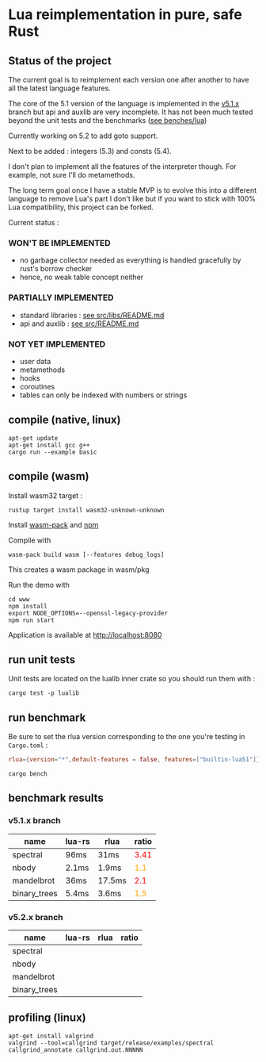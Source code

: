 # Lua reimplementation in pure, safe Rust

## Status of the project

The current goal is to reimplement each version one after another to have all the latest language features.

The core of the 5.1 version of the language is implemented in the [v5.1.x](https://github.com/jice-nospam/lua-rs/tree/v5.1.x) branch but api and auxlib are very incomplete.
It has not been much tested beyond the unit tests and the benchmarks ([see benches/lua](benches/lua))

Currently working on 5.2 to add goto support.

Next to be added : integers (5.3) and consts (5.4).

I don't plan to implement all the features of the interpreter though. For example, not sure I'll do metamethods.

The long term goal once I have a stable MVP is to evolve this into a different language to remove Lua's part I don't like but if you want to stick with 100% Lua compatibility, this project can be forked.

Current status :

### WON'T BE IMPLEMENTED

- no garbage collector needed as everything is handled gracefully by rust's borrow checker
- hence, no weak table concept neither

### PARTIALLY IMPLEMENTED

- standard libraries : [see src/libs/README.md](src/libs/README.md)
- api and auxlib : [see src/README.md](src/README.md)

### NOT YET IMPLEMENTED

- user data
- metamethods
- hooks
- coroutines
- tables can only be indexed with numbers or strings

## compile (native, linux)

```shell
apt-get update
apt-get install gcc g++
cargo run --example basic
```

## compile (wasm)

Install wasm32 target :

```shell
rustup target install wasm32-unknown-unknown
```

Install [wasm-pack](https://rustwasm.github.io/wasm-pack/installer/)
and [npm](https://nodejs.org/en/download)

Compile with

```shell
wasm-pack build wasm [--features debug_logs]
```

This creates a wasm package in wasm/pkg

Run the demo with

```shell
cd www
npm install
export NODE_OPTIONS=--openssl-legacy-provider
npm run start
```

Application is available at <http://localhost:8080>

## run unit tests

Unit tests are located on the lualib inner crate so you should run them with :

```shell
cargo test -p lualib
```

## run benchmark

Be sure to set the rlua version corresponding to the one you're testing in `Cargo.toml` :

```toml
rlua={version="*",default-features = false, features=["builtin-lua51"]}
```

`cargo bench`

## benchmark results

### v5.1.x branch

| name | lua-rs | rlua | ratio |
|------|--------|------|-------|
| spectral | 96ms | 31ms | <span style="color:red">3.41</span> |
| nbody | 2.1ms | 1.9ms | <span style="color:orange">1.1</span> |
| mandelbrot | 36ms | 17.5ms | <span style="color:red">2.1</span> |
| binary_trees | 5.4ms | 3.6ms | <span style="color:orange">1.5</span> |

### v5.2.x branch

| name | lua-rs | rlua | ratio |
|------|--------|------|-------|
| spectral |  |  |  |
| nbody |  |  |  |
| mandelbrot |  |  |  |
| binary_trees |  |  |  |

## profiling (linux)

```shell
apt-get install valgrind
valgrind --tool=callgrind target/release/examples/spectral
callgrind_annotate callgrind.out.NNNNN
```
